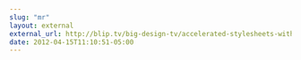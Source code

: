 ```yaml
---
slug: "mr"
layout: external
external_url: http://blip.tv/big-design-tv/accelerated-stylesheets-with-nathan-smith-and-wynn-netherland-6087535
date: 2012-04-15T11:10:51-05:00
---
```

